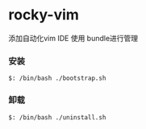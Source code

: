 rocky-vim
=========

添加自动化vim IDE 使用 bundle进行管理

### 安装

    $: /bin/bash ./bootstrap.sh 

### 卸载

    $: /bin/bash ./uninstall.sh

